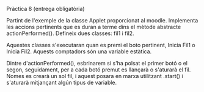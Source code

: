 Pràctica 8 (entrega obligatòria)

Partint de l'exemple de la classe Applet proporcionat al moodle. 
Implementa les accions pertinents que es duran a terme dins el mètode abstracte
 actionPerformed().
Defineix dues classes: fil1 i fil2.

Aquestes classes s'executaran quan es premi el boto pertinent, Inicia Fil1 o Inicia Fil2. 
Aquests comptadors són una variable estàtica.

Dintre d'actionPerformed(), esbrinarem si s'ha polsat el primer botó o el segon, 
seguidament, per a cada botó premut es llançarà o s'aturarà el fil. Nomes es crearà un sol 
fil, i aquest posara en marxa utilitzant .start() i s'aturarà mitjançant algún tipus de 
variable.
